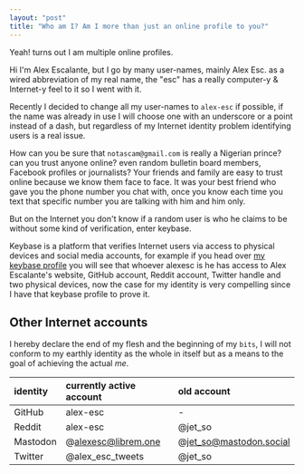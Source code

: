 ```yaml
---
layout: "post"
title: "Who am I? Am I more than just an online profile to you?"
---
```


Yeah! turns out I am multiple online profiles.

<!--more-->

Hi I'm Alex Escalante, but I go by many user-names, mainly Alex Esc. as a wired abbreviation of my real name, the "esc" has a really computer-y & Internet-y feel to it so I went with it.

Recently I decided to change all my user-names to `alex-esc` if possible, if the name was already in use I will choose one with an underscore or a point instead of a dash, but regardless of my Internet identity problem identifying users is a real issue.

How can you be sure that `notascam@gmail.com` is really a Nigerian prince? can you trust anyone online? even random bulletin board members, Facebook profiles or journalists? Your friends and family are easy to trust online because we know them face to face. It was your best friend who gave you the phone number you chat with, once you know each time you text that specific number you are talking with him and him only.

But on the Internet you don't know if a random user is who he claims to be without some kind of verification, enter keybase.

Keybase is a platform that verifies Internet users via access to physical devices and social media accounts, for example if you head over [my keybase profile][kb] you will see that whoever alexesc is he has access to Alex Escalante's website, GitHub account, Reddit account, Twitter handle and two physical devices, now the case for my identity is very compelling since I have that keybase profile to prove it.


## Other Internet accounts


I hereby declare the end of my flesh and the beginning of my `bits`, I will not conform to my earthly identity as the whole in itself but as a means to the goal of achieving the actual *me*.

| identity  |  currently active account   |   old account           |
|:----------|:----------------------------|:------------------------|
| GitHub    | alex-esc                    |  -                      |
| Reddit    | alex-esc                    | @jet_so                 |
| Mastodon  | @alexesc@librem.one         | @jet_so@mastodon.social |
| Twitter   | @alex_esc_tweets            | @jet_so                 |



[kb]: https://keybase.io/alexesc